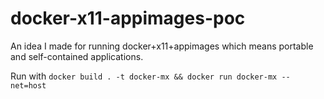 # docker-x11-appimages-poc
An idea I made for running docker+x11+appimages which means portable and self-contained applications.

Run with `docker build . -t docker-mx && docker run docker-mx --net=host`
